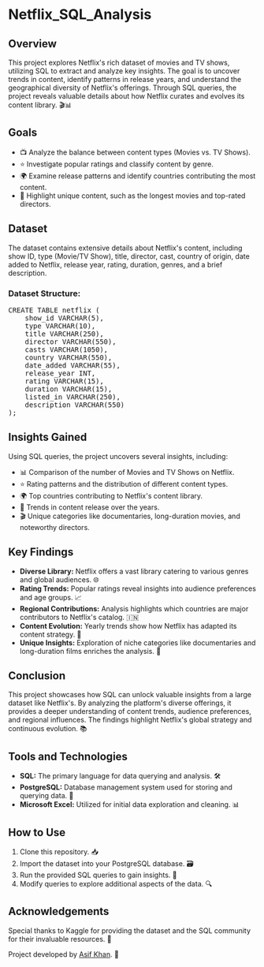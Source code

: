 <h1>Netflix_SQL_Analysis</h1>

<h2>Overview</h2>
<p>This project explores Netflix's rich dataset of movies and TV shows, utilizing SQL to extract and analyze key insights. The goal is to uncover trends in content, identify patterns in release years, and understand the geographical diversity of Netflix's offerings. Through SQL queries, the project reveals valuable details about how Netflix curates and evolves its content library. 🎬📊</p>

<h2>Goals</h2>
<ul>
    <li>📺 Analyze the balance between content types (Movies vs. TV Shows).</li>
    <li>⭐ Investigate popular ratings and classify content by genre.</li>
    <li>🌍 Examine release patterns and identify countries contributing the most content.</li>
    <li>🎥 Highlight unique content, such as the longest movies and top-rated directors.</li>
</ul>

<h2>Dataset</h2>
<p>The dataset contains extensive details about Netflix's content, including show ID, type (Movie/TV Show), title, director, cast, country of origin, date added to Netflix, release year, rating, duration, genres, and a brief description.</p>

<h3>Dataset Structure:</h3>
<pre>
CREATE TABLE netflix (
    show_id VARCHAR(5),
    type VARCHAR(10),
    title VARCHAR(250),
    director VARCHAR(550),
    casts VARCHAR(1050),
    country VARCHAR(550),
    date_added VARCHAR(55),
    release_year INT,
    rating VARCHAR(15),
    duration VARCHAR(15),
    listed_in VARCHAR(250),
    description VARCHAR(550)
);
</pre>

<h2>Insights Gained</h2>
<p>Using SQL queries, the project uncovers several insights, including:</p>
<ul>
    <li>📊 Comparison of the number of Movies and TV Shows on Netflix.</li>
    <li>⭐ Rating patterns and the distribution of different content types.</li>
    <li>🌍 Top countries contributing to Netflix's content library.</li>
    <li>📅 Trends in content release over the years.</li>
    <li>🎬 Unique categories like documentaries, long-duration movies, and noteworthy directors.</li>
</ul>

<h2>Key Findings</h2>
<ul>
    <li><strong>Diverse Library:</strong> Netflix offers a vast library catering to various genres and global audiences. 🌐</li>
    <li><strong>Rating Trends:</strong> Popular ratings reveal insights into audience preferences and age groups. 📈</li>
    <li><strong>Regional Contributions:</strong> Analysis highlights which countries are major contributors to Netflix's catalog. 🇮🇳</li>
    <li><strong>Content Evolution:</strong> Yearly trends show how Netflix has adapted its content strategy. 🔄</li>
    <li><strong>Unique Insights:</strong> Exploration of niche categories like documentaries and long-duration films enriches the analysis. 🎥</li>
</ul>

<h2>Conclusion</h2>
<p>This project showcases how SQL can unlock valuable insights from a large dataset like Netflix's. By analyzing the platform's diverse offerings, it provides a deeper understanding of content trends, audience preferences, and regional influences. The findings highlight Netflix's global strategy and continuous evolution. 📚</p>

<h2>Tools and Technologies</h2>
<ul>
    <li><strong>SQL:</strong> The primary language for data querying and analysis. 🛠️</li>
    <li><strong>PostgreSQL:</strong> Database management system used for storing and querying data. 💾</li>
    <li><strong>Microsoft Excel:</strong> Utilized for initial data exploration and cleaning. 📊</li>
</ul>

<h2>How to Use</h2>
<ol>
    <li>Clone this repository. 📥</li>
    <li>Import the dataset into your PostgreSQL database. 🗃️</li>
    <li>Run the provided SQL queries to gain insights. 🚀</li>
    <li>Modify queries to explore additional aspects of the data. 🔍</li>
</ol>

<h2>Acknowledgements</h2>
<p>Special thanks to Kaggle for providing the dataset and the SQL community for their invaluable resources. 🙏</p>
<p>Project developed by <a href="https://github.com/asifk48">Asif Khan</a>. 🤝</p>
